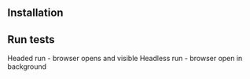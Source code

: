 ## Installation

## Run tests
Headed run - browser opens and visible
Headless run - browser open in background